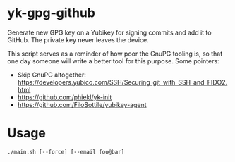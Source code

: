 # yk-gpg-github

Generate new GPG key on a Yubikey for signing commits and add it to GitHub. The private key never leaves the device.

This script serves as a reminder of how poor the GnuPG tooling is, so that one
day someone will write a better tool for this purpose. Some pointers:

* Skip GnuPG altogether: https://developers.yubico.com/SSH/Securing_git_with_SSH_and_FIDO2.html
* https://github.com/phiekl/yk-init
* https://github.com/FiloSottile/yubikey-agent

# Usage

`./main.sh [--force] [--email foo@bar]`
